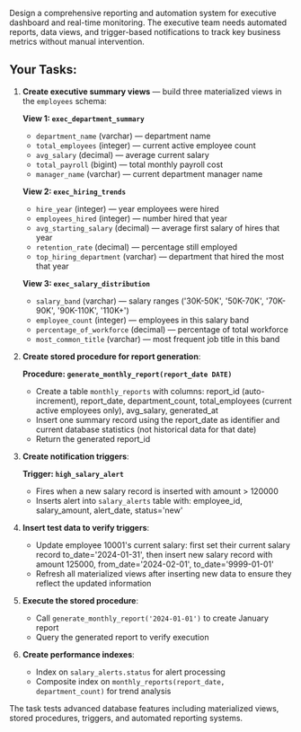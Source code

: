 Design a comprehensive reporting and automation system for executive dashboard and real-time monitoring. The executive team needs automated reports, data views, and trigger-based notifications to track key business metrics without manual intervention.

## Your Tasks:

1. **Create executive summary views** — build three materialized views in the `employees` schema:
   
   **View 1: `exec_department_summary`**
   * `department_name` (varchar) — department name
   * `total_employees` (integer) — current active employee count
   * `avg_salary` (decimal) — average current salary
   * `total_payroll` (bigint) — total monthly payroll cost
   * `manager_name` (varchar) — current department manager name

   **View 2: `exec_hiring_trends`**  
   * `hire_year` (integer) — year employees were hired
   * `employees_hired` (integer) — number hired that year
   * `avg_starting_salary` (decimal) — average first salary of hires that year
   * `retention_rate` (decimal) — percentage still employed
   * `top_hiring_department` (varchar) — department that hired the most that year

   **View 3: `exec_salary_distribution`**
   * `salary_band` (varchar) — salary ranges ('30K-50K', '50K-70K', '70K-90K', '90K-110K', '110K+')  
   * `employee_count` (integer) — employees in this salary band
   * `percentage_of_workforce` (decimal) — percentage of total workforce
   * `most_common_title` (varchar) — most frequent job title in this band

2. **Create stored procedure for report generation**:
   
   **Procedure: `generate_monthly_report(report_date DATE)`**
   * Create a table `monthly_reports` with columns: report_id (auto-increment), report_date, department_count, total_employees (current active employees only), avg_salary, generated_at
   * Insert one summary record using the report_date as identifier and current database statistics (not historical data for that date)
   * Return the generated report_id

3. **Create notification triggers**:
   
   **Trigger: `high_salary_alert`**
   * Fires when a new salary record is inserted with amount > 120000
   * Inserts alert into `salary_alerts` table with: employee_id, salary_amount, alert_date, status='new'

4. **Insert test data to verify triggers**:
   * Update employee 10001's current salary: first set their current salary record to_date='2024-01-31', then insert new salary record with amount 125000, from_date='2024-02-01', to_date='9999-01-01'
   * Refresh all materialized views after inserting new data to ensure they reflect the updated information

5. **Execute the stored procedure**:
   * Call `generate_monthly_report('2024-01-01')` to create January report
   * Query the generated report to verify execution

6. **Create performance indexes**:
   * Index on `salary_alerts.status` for alert processing
   * Composite index on `monthly_reports(report_date, department_count)` for trend analysis

The task tests advanced database features including materialized views, stored procedures, triggers, and automated reporting systems.